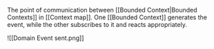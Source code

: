 The point of communication between [[Bounded Context|Bounded Contexts]] in [[Context map]]. One [[Bounded Context]] generates the event, while the other subscribes to it and reacts appropriately.

![[Domain Event sent.png]]
